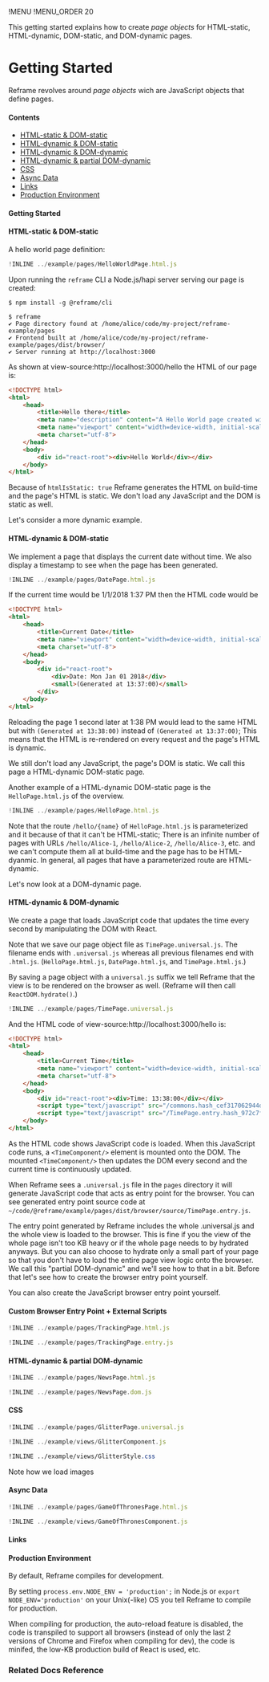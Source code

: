!MENU
!MENU_ORDER 20

This getting started explains how to create *page objects* for
HTML-static, HTML-dynamic, DOM-static, and DOM-dynamic pages.

# Getting Started

Reframe revolves around *page objects* wich are JavaScript objects that define pages.

#### Contents

 - [HTML-static & DOM-static](#html-static-dom-static)
 - [HTML-dynamic & DOM-static](#html-dynamic-dom-static)
 - [HTML-dynamic & DOM-dynamic](#html-dynamic-dom-static)
 - [HTML-dynamic & partial DOM-dynamic](#html-dynamic-partial-dom-dynamic)
 - [CSS](#css)
 - [Async Data](#async-data)
 - [Links](#links)
 - [Production Environment](#production-environment)

#### Getting Started



#### HTML-static & DOM-static

A hello world page definition:

~~~js
!INLINE ../example/pages/HelloWorldPage.html.js
~~~

Upon running the `reframe` CLI a Node.js/hapi server serving our page is created:

~~~shell
$ npm install -g @reframe/cli
~~~

~~~shell
$ reframe
✔ Page directory found at /home/alice/code/my-project/reframe-example/pages
✔ Frontend built at /home/alice/code/my-project/reframe-example/pages/dist/browser/
✔ Server running at http://localhost:3000
~~~

As shown at view-source:http://localhost:3000/hello the HTML of our page is:

~~~html
<!DOCTYPE html>
<html>
    <head>
        <title>Hello there</title>
        <meta name="description" content="A Hello World page created with Reframe.">
        <meta name="viewport" content="width=device-width, initial-scale=1, maximum-scale=1">
        <meta charset="utf-8">
    </head>
    <body>
        <div id="react-root"><div>Hello World</div></div>
    </body>
</html>
~~~

Because of `htmlIsStatic: true` Reframe generates the HTML on build-time and the page's HTML is static.
We don't load any JavaScript and the DOM is static as well.


Let's consider a more dynamic example.

#### HTML-dynamic & DOM-static

We implement a page that displays the current date without time.
We also display a timestamp to see when the page has been generated.

~~~js
!INLINE ../example/pages/DatePage.html.js
~~~

If the current time would be 1/1/2018 1:37 PM then the HTML code would be

~~~html
<!DOCTYPE html>
<html>
    <head>
        <title>Current Date</title>
        <meta name="viewport" content="width=device-width, initial-scale=1, maximum-scale=1">
        <meta charset="utf-8">
    </head>
    <body>
        <div id="react-root">
            <div>Date: Mon Jan 01 2018</div>
            <small>(Generated at 13:37:00)</small>
        </div>
    </body>
</html>
~~~

Reloading the page 1 second later at 1:38 PM would lead to the same HTML but with `(Generated at 13:38:00)` instead of `(Generated at 13:37:00)`;
This means that the HTML is re-rendered on every request and the page's HTML is dynamic.

We still don't load any JavaScript, the page's DOM is static. We call this page a HTML-dynamic DOM-static page.

Another example of a HTML-dynamic DOM-static page is the `HelloPage.html.js` of the overview.

~~~js
!INLINE ../example/pages/HelloPage.html.js
~~~

Note that the route `/hello/{name}` of `HelloPage.html.js` is parameterized and it because of that it can't be HTML-static; There is an infinite number of pages with URLs `/hello/Alice-1`, `/hello/Alice-2`, `/hello/Alice-3`, etc. and we can't compute them all at build-time and the page has to be HTML-dyanmic.
In general, all pages that have a parameterized route are HTML-dynamic.


Let's now look at a DOM-dynamic page.

#### HTML-dynamic & DOM-dynamic

We create a page that loads JavaScript code that updates the time every second by manipulating the DOM with React.

Note that we save our page object file as `TimePage.universal.js`.
The filename ends with `.universal.js`
whereas all previous filenames end with `.html.js`.
(`HelloPage.html.js`, `DatePage.html.js`, and `TimePage.html.js`.)

By saving a page object with a `universal.js` suffix we tell Reframe that the view is to be rendered on the browser as well.
(Reframe will then call `ReactDOM.hydrate()`.)

~~~js
!INLINE ../example/pages/TimePage.universal.js
~~~

And the HTML code of view-source:http://localhost:3000/hello is:

~~~html
<!DOCTYPE html>
<html>
    <head>
        <title>Current Time</title>
        <meta name="viewport" content="width=device-width, initial-scale=1, maximum-scale=1">
        <meta charset="utf-8">
    </head>
    <body>
        <div id="react-root"><div>Time: 13:38:00</div></div>
        <script type="text/javascript" src="/commons.hash_cef317062944dce98c01.js"></script>
        <script type="text/javascript" src="/TimePage.entry.hash_972c7f760528baca032a.js"></script>
    </body>
</html>
~~~

As the HTML code shows JavaScript code is loaded.
When this JavaScript code runs, a `<TimeComponent/>` element is mounted onto the DOM.
The mounted `<TimeComponent/>` then updates the DOM every second and the current time is continuously updated.

When Reframe sees a `.universal.js` file in the `pages` directory it will generate JavaScript code that acts as entry point for the browser.
You can see generated entry point source code at `~/code/@reframe/example/pages/dist/browser/source/TimePage.entry.js`.

The entry point generated by Reframe includes the whole .universal.js and the whole view is loaded to the browser.
This is fine if you the view of the whole page isn't too KB heavy or if the whole page needs to by hydrated anyways.
But you can also choose to hydrate only a small part of your page so that you don't have to load the entire page view logic onto the browser. We call this "partial DOM-dynamic" and we'll see how to that in a bit. Before that let's see how to create the browser entry point yourself.

You can also create the JavaScript browser entry point yourself.

#### Custom Browser Entry Point + External Scripts

<script async src='https://www.google-analytics.com/analytics.js'></script>

~~~js
!INLINE ../example/pages/TrackingPage.html.js
~~~

~~~js
!INLINE ../example/pages/TrackingPage.entry.js
~~~


#### HTML-dynamic & partial DOM-dynamic

~~~js
!INLINE ../example/pages/NewsPage.html.js
~~~

~~~js
!INLINE ../example/pages/NewsPage.dom.js
~~~

#### CSS

~~~js
!INLINE ../example/pages/GlitterPage.universal.js
~~~

~~~js
!INLINE ../example/views/GlitterComponent.js
~~~

~~~css
!INLINE ../example/views/GlitterStyle.css
~~~

Note how we load images

#### Async Data

~~~js
!INLINE ../example/pages/GameOfThronesPage.html.js
~~~

~~~js
!INLINE ../example/views/GameOfThronesComponent.js
~~~

#### Links



#### Production Environment

By default, Reframe compiles for development.

By setting `process.env.NODE_ENV = 'production';` in Node.js or `export NODE_ENV='production'` on your Unix(-like) OS
you tell Reframe to compile for production.

When compiling for production,
the auto-reload feature is disabled,
the code is transpiled to support all browsers (instead of only the last 2 versions of Chrome and Firefox when compiling for dev),
the code is minifed,
the low-KB production build of React is used,
etc.


### Related Docs Reference



